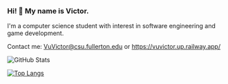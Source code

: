 ### Hi! 👋 My name is Victor.

I'm a computer science student with interest in software engineering and game development.

Contact me: VuVictor@csu.fullerton.edu or https://vuvictor.up.railway.app/

![GitHub Stats](https://github-readme-stats-sigma-five.vercel.app/api?username=vuvictor1&theme=radical)

[![Top Langs](https://github-readme-stats-sigma-five.vercel.app/api/top-langs/?username=vuvictor1&layout=compact)](https://github.com/vuvictor1/github-readme-stats)

